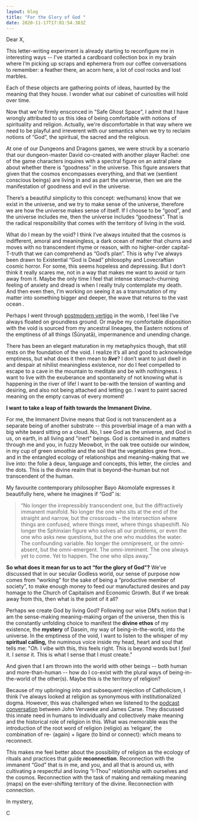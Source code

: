 ```yaml
---
layout: blog
title: "For the Glory of God "
date: 2020-11-17T17:01:54.383Z
---
```

Dear X, 

This letter-writing experiment is already starting to reconfigure me in interesting ways -- I've started a cardboard collection box in my brain where I’m picking up scraps and ephemera from our coffee conversations to remember: a feather there, an acorn here, a lot of cool rocks and lost marbles. 

Each of these objects are gathering points of ideas, haunted by the meaning that they house. I wonder what our cabinet of curiosities will hold over time.

Now that we're firmly ensconced in "Safe Ghost Space", I admit that I have wrongly attributed to us this idea of being comfortable with notions of spirituality and religion. Actually, we're discomfortable in that way where we need to be playful and irreverent with our semantics when we try to reclaim notions of “God”, the spiritual, the sacred and the religious. 

At one of our Dungeons and Dragons games, we were struck by a scenario that our dungeon-master David co-created with another player Rachel: one of the game characters inquires with a spectral figure on an astral plane about whether there is “goodness” in the universe. This figure answers that given that the cosmos encompasses everything, and that we (sentient conscious beings) are living in and as part the universe, then we are the manifestation of goodness and evil in the universe. 

There’s a beautiful simplicity to this concept: we(humans) know that we exist in the universe, and we try to make sense of the universe, therefore we are how the universe makes sense of itself. If I choose to be “good”, and the universe includes me, then the universe includes “goodness”. That is the radical responsibility that comes with the territory of living in the void. 

What do I mean by the void? I think I’ve always intuited that the cosmos is indifferent, amoral and meaningless, a dark ocean of matter that churns and moves with no transcendent rhyme or reason, with no higher-order capital-T-truth that we can comprehend as “God’s plan”. This is why I’ve always been drawn to Existential “God is Dead” philosophy and Lovecraftian cosmic horror. For some, this seems hopeless and depressing. But I don’t think it really scares me, not in a way that makes me want to avoid or turn away from it. Maybe the only time I feel that intense stomach-churning feeling of anxiety and dread is when I really truly contemplate my death. And then even then, I’m working on seeing it as a transmutation of my matter into something bigger and deeper, the wave that returns to the vast ocean . 

Perhaps I went through [postmodern vertigo](https://en.wikipedia.org/wiki/Postmodern_vertigo) in the womb, I feel like I’ve always floated on groundless ground. Or maybe my comfortable disposition with the void is sourced from my ancestral lineages, the Eastern notions of the emptiness of all things (Śūnyatā), impermanence and unending change. 

There has been an elegant maturation in my metaphysics though, that still rests on the foundation of the void. I realize it’s all and good to acknowledge emptiness, but what does it then mean to ***live***? I don’t want to just dwell in and despair at nihilist meaningless existence, nor do I feel compelled to escape to a cave in the mountain to meditate and be with nothingness. I want to live with the exuberance and spontaneity of not knowing what is happening in the river of life! I want to be-with the tension of wanting and desiring, and also not being attached and letting go. I want to paint sacred meaning on the empty canvas of every moment! 

**I want to take a leap of faith towards the Immanent Divine.**  

For me, the Immanent Divine means that God is not transcendent as a separate being of another substrate -- this proverbial image of a man with a big white beard sitting on a cloud. No, I see God as the universe, and God in us, on earth, in all living and "inert" beings. God is contained in and matters through me and you, in fuzzy Meowbot, in the oak tree outside our window, in my cup of green smoothie and the soil that the vegetables grew from… and in the entangled ecology of relationships and meaning-making that we live into: the folie à deux, language and concepts, this letter, the circles  and the dots. This is the divine realm that is beyond-the-human but not transcendent of the human. 

My favourite contemporary philosopher Bayo Akomolafe expresses it beautifully here, where he imagines if “God” is: 

> “No longer the irrepressibly transcendent one, but the diffractively immanent manifold. No longer the one who sits at the end of the straight and narrow, but the crossroads – the intersection where things are confused, where things meet, where things shapeshift. No longer the Sphinxian figure who solves all our problems, or even the one who asks new questions, but the one who muddies the water. The confounding variable. No longer the omnipresent, or the omni-absent, but the omni-emergent. The omni-imminent. The one always yet to come. Yet to happen. The one who slips away.”

**So what does it mean for us to act “for the glory of God”?** We’ve discussed that in our secular Godless world, our sense of purpose now comes from “working” for the sake of being a “productive member of society”, to make enough money to feed our manufactured desires and pay homage to the Church of Capitalism and Economic Growth. But if we break away from this, then what is the point of it all? 

Perhaps we create God by living God? Following our wise DM’s notion that I am the sense-making meaning-making organ of the universe, then this is the constantly unfolding choice to manifest the **divine ethos** of my existence, the **mystery** of Dasein, my way of being-in-the-world, into the universe. In the emptiness of the void, I want to listen to the whisper of my **spiritual calling,** the numinous voice inside my head, heart and soul that tells me: "*Oh.* I vibe with this, this feels right. This is beyond words but I *feel* it. I *sense* it. This is what I sense that I must create." 

And given that I am thrown into the world with other beings -- both human and more-than-human -- how do I co-exist with the plural ways of being-in-the-world of the other(s). Maybe this is the territory of religion?

Because of my upbringing into and subsequent rejection of Catholicism, I think I’ve always looked at religion as synonymous with institutionalized dogma. However, this was challenged when we listened to the [podcast conversation](https://podtail.com/de/podcast/intellectual-explorers-club/james-carse-and-john-vervaeke-playing-the-infinite/) between John Vervaeke and James Carse. They discussed this innate need in humans to individually and collectively make meaning and the historical role of religion in this. What was memorable was the introduction of the root word of religion (religio) as ‘religare’, the combination of re- (again) + ligare (to bind or connect): which means to reconnect. 

This makes me feel better about the possibility of religion as the ecology of rituals and practices that guide **reconnection**. Reconnection with the immanent “God” that is in me, and you, and all that is around us, with cultivating a respectful and loving “I-Thou” relationship with ourselves and the cosmos. Reconnection with the task of making and remaking meaning (maps) on the ever-shifting territory of the divine. Reconnection with connection. 

In mystery,

C